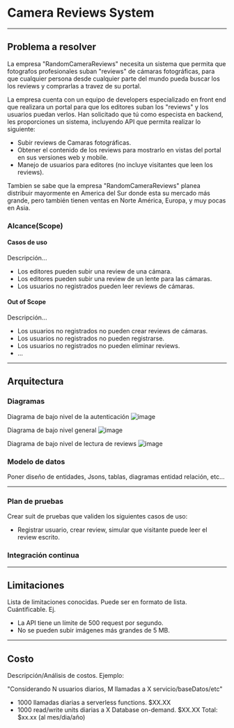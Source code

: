 # Camera Reviews System
---
## Problema a resolver
La empresa "RandomCameraReviews" necesita un sistema que permita que fotografos profesionales suban "reviews" de cámaras fotográficas, para que cualquier persona desde cualquier parte del mundo pueda buscar los los reviews y comprarlas a travez de su portal.

La empresa cuenta con un equipo de developers especializado en front end que realizara un portal para que los editores suban los "reviews" y los usuarios puedan verlos. Han solicitado que tú como especista en backend, les proporciones un sistema, incluyendo API que permita  realizar lo siguiente:

- Subir reviews de Camaras fotográficas.
- Obtener el contenido de los reviews para mostrarlo en vistas del portal en sus versiones web y mobile.
- Manejo de usuarios para editores (no incluye visitantes que leen los reviews).

Tambien se sabe que la empresa "RandomCameraReviews" planea distribuir mayormente en America del Sur donde esta su mercado más grande, pero también tienen ventas en Norte América, Europa, y muy pocas en Asia.

### Alcance(Scope)

#### Casos de uso
Descripción...
  - Los editores pueden subir una review de una cámara.
  - Los editores pueden subir una review de un lente para las cámaras.
  - Los usuarios no registrados pueden leer reviews de cámaras.

#### Out of Scope
Descripción...
  - Los usuarios no registrados no pueden crear reviews de cámaras.
  - Los usuarios no registrados no pueden registrarse.
  - Los usuarios no registrados no pueden eliminar reviews.
  - ...
---
## Arquitectura

### Diagramas

Diagrama de bajo nivel de la autenticación
![image](https://user-images.githubusercontent.com/39924884/113481971-1aaa3400-9462-11eb-94bc-7b9e33f45d8c.png)

Diagrama de bajo nivel general
![image](https://user-images.githubusercontent.com/39924884/113482066-8096bb80-9462-11eb-8cdd-253c57fc8528.png)

Diagrama de bajo nivel de lectura de reviews
![image](https://user-images.githubusercontent.com/39924884/113482086-9c01c680-9462-11eb-8900-0cadc62e0362.png)


### Modelo de datos
Poner diseño de entidades, Jsons, tablas, diagramas entidad relación, etc...

---
### Plan de pruebas
Crear suit de pruebas que validen los siguientes casos de uso:

- Registrar usuario, crear review, simular que visitante puede leer el review escrito.

### Integración continua

---
## Limitaciones
Lista de limitaciones conocidas. Puede ser en formato de lista. Cuántificable. Ej.

- La API tiene un límite de 500 request por segundo.
- No se pueden subir imágenes más grandes de 5 MB.
---
## Costo
Descripción/Análisis de costos. Ejemplo:

"Considerando N usuarios diarios, M llamadas a X servicio/baseDatos/etc"

- 1000 llamadas diarias a serverless functions. $XX.XX
- 1000 read/write units diarias a X Database on-demand. $XX.XX
Total: $xx.xx (al mes/dia/año)
